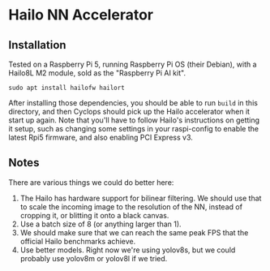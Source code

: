 # Hailo NN Accelerator

## Installation

Tested on a Raspberry Pi 5, running Raspberry Pi OS (their Debian), with a Hailo8L M2 module,
sold as the "Raspberry Pi AI kit".

`sudo apt install hailofw hailort`

After installing those dependencies, you should be able to run `build` in this directory,
and then Cyclops should pick up the Hailo accelerator when it start up again. Note that
you'll have to follow Hailo's instructions on getting it setup, such as changing some
settings in your raspi-config to enable the latest Rpi5 firmware, and also enabling
PCI Express v3.

## Notes

There are various things we could do better here:

1. The Hailo has hardware support for bilinear filtering. We should use that to scale the incoming image
	to the resolution of the NN, instead of cropping it, or blitting it onto a black canvas.
2. Use a batch size of 8 (or anything larger than 1).
3. We should make sure that we can reach the same peak FPS that the official Hailo benchmarks achieve.
4. Use better models. Right now we're using yolov8s, but we could probably use yolov8m or yolov8l if we
	tried.